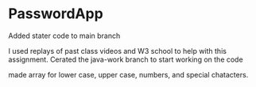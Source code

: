 # PasswordApp
Added stater code to main branch

I used replays of past class videos and W3 school to help with this assignment.
Cerated the java-work branch to start working on the code

made array for lower case, upper case, numbers, and special chatacters.  

